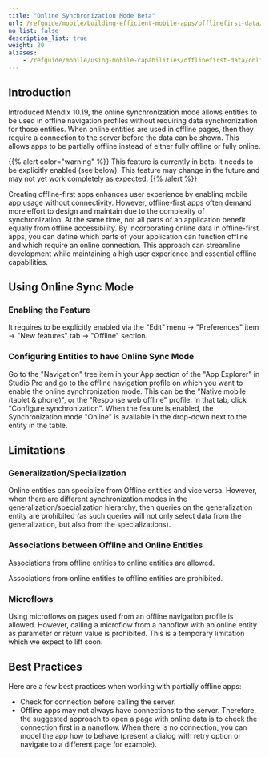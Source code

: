 ```yaml
---
title: "Online Synchronization Mode Beta"
url: /refguide/mobile/building-efficient-mobile-apps/offlinefirst-data/online-sync-mode/
no_list: false
description_list: true 
weight: 20
aliases:
    - /refguide/mobile/using-mobile-capabilities/offlinefirst-data/online-sync-mode/
---
```


## Introduction

Introduced Mendix 10.19, the online synchronization mode allows entities to be used in offline navigation profiles without requiring data synchronization for those entities. When online entities are used in offline pages, then they require a connection to the server before the data can be shown. This allows apps to be partially offline instead of either fully offline or fully online.

{{% alert color="warning" %}}
This feature is currently in beta. It needs to be explicitly enabled (see below). This feature may change in the future and may not yet work completely as expected.
{{% /alert %}}

Creating offline-first apps enhances user experience by enabling mobile app usage without connectivity. However, offline-first apps often demand more effort to design and maintain due to the complexity of synchronization. At the same time, not all parts of an application benefit equally from offline accessibility. By incorporating online data in offline-first apps, you can define which parts of your application can function offline and which require an online connection. This approach can streamline development while maintaining a high user experience and essential offline capabilities.

## Using Online Sync Mode

### Enabling the Feature

It requires to be explicitly enabled via the "Edit" menu -> "Preferences" item -> "New features" tab -> "Offline" section.

### Configuring Entities to have Online Sync Mode

Go to the "Navigation" tree item in your App section of the "App Explorer" in Studio Pro and go to the offline navigation profile on which you want to enable the online synchronization mode. This can be the "Native mobile (tablet & phone)", or the "Response web offline" profile. In that tab, click "Configure synchronization". When the feature is enabled, the Synchronization mode "Online" is available in the drop-down next to the entity in the table.

## Limitations

### Generalization/Specialization

Online entities can specialize from Offline entities and vice versa. However, when there are different synchronization modes in the generalization/specialization hierarchy, then queries on the generalization entity are prohibited (as such queries will not only select data from the generalization, but also from the specializations).

### Associations between Offline and Online Entities

Associations from offline entities to online entities are allowed. 

Associations from online entities to offline entities are prohibited.

### Microflows

Using microflows on pages used from an offline navigation profile is allowed. However, calling a microflow from a nanoflow with an online entity as parameter or return value is prohibited. This is a temporary limitation which we expect to lift soon.

## Best Practices

Here are a few best practices when working with partially offline apps:

* Check for connection before calling the server.
* Offline apps may not always have connections to the server. Therefore, the suggested approach to open a page with online data is to check the connection first in a nanoflow. When there is no connection, you can model the app how to behave (present a dialog with retry option or navigate to a different page for example).
